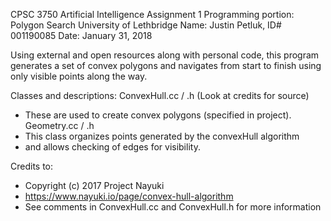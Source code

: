 CPSC 3750 Artificial Intelligence Assignment 1
Programming portion: Polygon Search
University of Lethbridge
Name: Justin Petluk, ID# 001190085
Date: January 31, 2018

Using external and open resources along with personal code, this program
generates a set of convex polygons and navigates from start to finish
using only visible points along the way.

Classes and descriptions:
ConvexHull.cc / .h (Look at credits for source)
 - These are used to create convex polygons (specified in project).
Geometry.cc / .h
 - This class organizes points generated by the convexHull algorithm
 - and allows checking of edges for visibility.


Credits to:
* Copyright (c) 2017 Project Nayuki
* https://www.nayuki.io/page/convex-hull-algorithm
* See comments in ConvexHull.cc  and ConvexHull.h for more information

